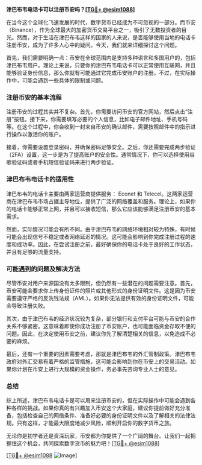 **津巴布韦电话卡可以注册币安吗？[[TG💪+ @esim1088](https://t.me/s/esim1088)]**

在当今这个全球化飞速发展的时代，数字货币已经成为不可忽视的一部分。而币安（Binance），作为全球最大的加密货币交易平台之一，吸引了无数投资者的目光。然而，对于生活在津巴布韦这样的国家的人来说，是否能够使用当地的电话卡注册币安，成为了许多人心中的疑问。今天，我们就来详细探讨这个问题。

首先，我们需要明确一点：币安在全球范围内是支持多种语言和多国用户的，包括津巴布韦用户。理论上来说，只要你的津巴布韦电话卡可以正常使用互联网，并且能够验证身份信息，那么你就有可能通过它完成币安账户的注册。不过，在实际操作中，可能会遇到一些具体的限制或问题。

### 注册币安的基本流程

注册币安的过程其实并不复杂。首先，你需要访问币安的官方网站，然后点击“注册”按钮。接下来，你需要填写必要的个人信息，比如电子邮件地址、手机号码等。在这个过程中，你会收到一封来自币安的确认邮件，需要按照邮件中的指示进行操作以激活你的账户。

接着，你需要设置登录密码，并确保密码足够安全。之后，你还需要完成两步验证（2FA）设置，这一步是为了提高账户的安全性。通常情况下，你可以选择使用谷歌验证码或者手机短信验证码来进行两步验证。

### 津巴布韦电话卡的适用性

津巴布韦的电话卡主要由两家运营商提供服务： Econet 和 Telecel。这两家运营商在津巴布韦市场占据主导地位，提供了广泛的网络覆盖和服务。理论上，如果你的电话卡能够正常上网，并且可以接收短信，那么它应该能够满足注册币安的基本需求。

然而，实际情况可能会有所不同。由于津巴布韦的网络环境相对较为特殊，有时候可能会出现信号不稳定或者网络延迟的情况。这可能会影响到你完成注册过程的速度和成功率。因此，在尝试注册之前，最好确保你的电话卡处于良好的工作状态，并且有足够的流量支持。

### 可能遇到的问题及解决方法

尽管币安对用户来源国没有太多限制，但仍然有一些潜在的问题需要注意。首先，币安可能会要求你上传身份证件的照片或其他形式的身份证明文件。这是因为币安需要遵守严格的反洗钱法规（AML）。如果你无法提供有效的身份证明文件，可能会导致注册失败。

其次，由于津巴布韦的经济状况较为复杂，部分银行和支付平台可能与币安的合作关系不够紧密。这意味着即使你成功注册了币安账户，也可能面临资金存取不便的问题。因此，在决定使用币安之前，建议你先了解清楚相关的信息，以免造成不必要的麻烦。

最后，还有一个重要的因素需要考虑，那就是津巴布韦的外汇管制政策。津巴布韦政府对外汇交易有着严格的监管措施，这可能会影响到你在币安上的交易活动。如果你计划在币安上进行大规模的资金操作，务必事先咨询专业人士的意见。

### 总结

综上所述，津巴布韦电话卡是可以用来注册币安的，但在实际操作中可能会遇到各种各样的挑战。如果你真的有兴趣加入币安这个大家庭，建议你提前做好充分准备，包括检查自己的网络条件、准备好必要的身份证明文件以及了解相关的法律法规。只有这样，才能最大限度地减少风险，顺利开启你的数字货币之旅。

无论你是初学者还是资深玩家，币安都为你提供了一个广阔的舞台。让我们一起把握住这个机会，共同探索数字货币的魅力吧！[[TG💪+ @esim1088](https://t.me/s/esim1088)]

[[TG💪+ @esim1088](https://t.me/s/esim1088) ![Image](https://i.postimg.cc/4NQfJmqS/Snipaste-2025-05-13-00-14-12.png)]